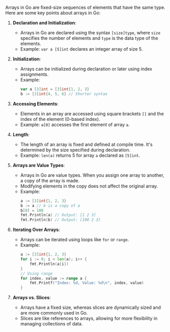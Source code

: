 Arrays in Go are fixed-size sequences of elements that have the same type. Here are some key points about arrays in Go:

1. **Declaration and Initialization**:
   - Arrays in Go are declared using the syntax `[size]type`, where `size` specifies the number of elements and `type` is the data type of the elements.
   - Example: `var a [5]int` declares an integer array of size 5.

2. **Initialization**:
   - Arrays can be initialized during declaration or later using index assignments.
   - Example:
     ```go
     var a [3]int = [3]int{1, 2, 3}
     b := [3]int{4, 5, 6} // Shorter syntax
     ```

3. **Accessing Elements**:
   - Elements in an array are accessed using square brackets `[]` and the index of the element (0-based index).
   - Example: `a[0]` accesses the first element of array `a`.

4. **Length**:
   - The length of an array is fixed and defined at compile time. It's determined by the size specified during declaration.
   - Example: `len(a)` returns 5 for array `a` declared as `[5]int`.

5. **Arrays are Value Types**:
   - Arrays in Go are value types. When you assign one array to another, a copy of the array is made.
   - Modifying elements in the copy does not affect the original array.
   - Example:
     ```go
     a := [3]int{1, 2, 3}
     b := a // b is a copy of a
     b[0] = 100
     fmt.Println(a) // Output: [1 2 3]
     fmt.Println(b) // Output: [100 2 3]
     ```

6. **Iterating Over Arrays**:
   - Arrays can be iterated using loops like `for` or `range`.
   - Example:
     ```go
     a := [3]int{1, 2, 3}
     for i := 0; i < len(a); i++ {
         fmt.Println(a[i])
     }
     // Using range
     for index, value := range a {
         fmt.Printf("Index: %d, Value: %d\n", index, value)
     }
     ```

7. **Arrays vs. Slices**:
   - Arrays have a fixed size, whereas slices are dynamically sized and are more commonly used in Go.
   - Slices are like references to arrays, allowing for more flexibility in managing collections of data.

